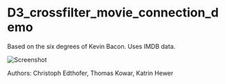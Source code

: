 # D3_crossfilter_movie_connection_demo
Based on the six degrees of Kevin Bacon.
Uses IMDB data.

![Screenshot](https://dl.dropboxusercontent.com/u/9917288/kevin_bacon_screen.jpg)

Authors: Christoph Edthofer, Thomas Kowar, Katrin Hewer
